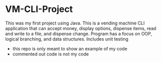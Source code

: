 # VM-CLI-Project

This was my first project using Java. 
This is a vending machine CLI application that can accept money, display options, dispense items, read and write to a file, and dispense change. Program has a focus on OOP, logical branching, and data structures.
Includes unit testing

- this repo is only meant to show an example of my code
- commented out code is not my code

